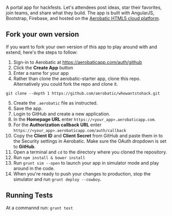 A portal app for hackfests. Let's attendees post ideas, star their favorites, join teams, and share what they build. The app is built with AngularJS, Bootstrap, Firebase, and hosted on the [Aerobatic HTML5 cloud platform](http://www.aerobatic.io).

## Fork your own version
If you want to fork your own version of this app to play around with and extend, here's the steps to follow:

1. Sign-in to Aerobatic at https://aerobaticapp.com/auth/github
2. Click the __Create App__ button
3. Enter a name for your app
4. Rather than clone the aerobatic-starter app, clone this repo. Alternatively you could fork the repo and clone it.
```
git clone --depth 1 https://github.com/aerobatic/whowantstohack.git
```
5. Create the `.aerobatic` file as instructed.
6. Save the app.
7. Login to GitHub and create a new application.
8. In the __Homepage URL__ enter `https://<your_app>.aerobaticapp.com`.
9. For the __Authorization callback URL__ enter `https://<your_app>.aerobaticapp.com/auth/callback`
13. Copy the __Client ID__ and __Client Secret__ from GitHub and paste them in to the Security settings in Aerobatic. Make sure the OAuth dropdown is set to __GitHub__.
14. Open a terminal and `cd` to the directory where you cloned the repository.
15. Run `npm install & bower install`
16. Run `grunt sim --open` to launch your app in simulator mode and play around in the code.
17. When you're ready to push your changes to production, stop the simulator and run `grunt deploy --cowboy`.

## Running Tests
At a commannd run: `grunt test`
